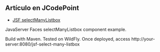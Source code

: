## Artículo en JCodePoint
* [JSF selectManyListbox](https://jcodepoint.com/jsf/etiquetas/jsf-selectmanyListbox/)

JavaServer Faces selectManyListbox component example.

Build with Maven. Tested on WildFly. Once deployed, access http://your-server:8080/jsf-select-many-listbox
